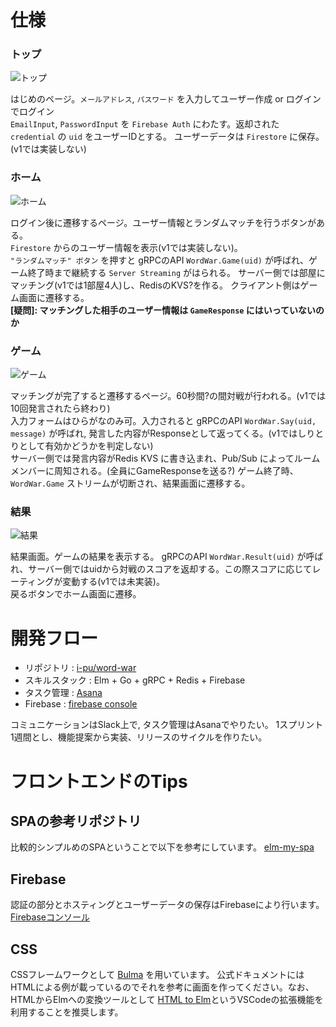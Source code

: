 # 仕様
### トップ
![トップ](res/トップ.png)

はじめのページ。`メールアドレス`, `パスワード` を入力してユーザー作成 or ログインでログイン  
`EmailInput`, `PasswordInput` を `Firebase Auth` にわたす。返却された `credential` の `uid` をユーザーIDとする。
ユーザーデータは `Firestore` に保存。(v1では実装しない)

### ホーム
![ホーム](res/ホーム.png)

ログイン後に遷移するページ。ユーザー情報とランダムマッチを行うボタンがある。  
`Firestore` からのユーザー情報を表示(v1では実装しない)。  
`"ランダムマッチ" ボタン` を押すと gRPCのAPI `WordWar.Game(uid)` が呼ばれ、ゲーム終了時まで継続する `Server Streaming` がはられる。
サーバー側では部屋にマッチング(v1では1部屋4人)し、RedisのKVS?を作る。
クライアント側はゲーム画面に遷移する。  
**[疑問]: マッチングした相手のユーザー情報は `GameResponse` にはいっていないのか**

### ゲーム
![ゲーム](res/ゲーム.png)

マッチングが完了すると遷移するページ。60秒間?の間対戦が行われる。(v1では10回発言されたら終わり)  
入力フォームはひらがなのみ可。入力されると gRPCのAPI `WordWar.Say(uid, message)` が呼ばれ, 発言した内容がResponseとして返ってくる。(v1ではしりとりとして有効かどうかを判定しない)  
サーバー側では発言内容がRedis KVS に書き込まれ、Pub/Sub によってルームメンバーに周知される。(全員にGameResponseを送る?)
ゲーム終了時、`WordWar.Game` ストリームが切断され、結果画面に遷移する。

### 結果
![結果](res/結果.png)

結果画面。ゲームの結果を表示する。
gRPCのAPI `WordWar.Result(uid)` が呼ばれ、サーバー側ではuidから対戦のスコアを返却する。この際スコアに応じてレーティングが変動する(v1では未実装)。  
戻るボタンでホーム画面に遷移。

# 開発フロー
- リポジトリ : [i-pu/word-war](https://github.com/i-pu/word-war)
- スキルスタック : Elm + Go + gRPC + Redis + Firebase
- タスク管理 : [Asana](https://app.asana.com/0/1141553269504005/board)
- Firebase : [firebase console](https://console.firebase.google.com/project/word-war-9e392/hosting?hl=ja)

コミュニケーションはSlack上で, タスク管理はAsanaでやりたい。
1スプリント1週間とし、機能提案から実装、リリースのサイクルを作りたい。

# フロントエンドのTips
## SPAの参考リポジトリ
比較的シンプルめのSPAということで以下を参考にしています。
[elm-my-spa](https://github.com/takmatsukawa/elm-my-spa)

## Firebase
認証の部分とホスティングとユーザーデータの保存はFirebaseにより行います。 [Firebaseコンソール](https://console.firebase.google.com/project/word-war-9e392/hosting/main?hl=ja)

## CSS
CSSフレームワークとして [Bulma](https://bulma.io/) を用いています。
公式ドキュメントにはHTMLによる例が載っているのでそれを参考に画面を作ってください。なお、HTMLからElmへの変換ツールとして [HTML to Elm](https://marketplace.visualstudio.com/items?itemName=Rubymaniac.vscode-html-to-elm)というVSCodeの拡張機能を利用することを推奨します。
